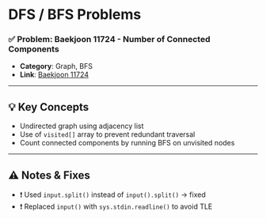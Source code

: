 # DFS / BFS Problems

### ✅ Problem: Baekjoon 11724 - Number of Connected Components

- **Category**: Graph, BFS
- **Link**: [Baekjoon 11724](https://www.acmicpc.net/problem/11724)

---

## 💡 Key Concepts

- Undirected graph using adjacency list
- Use of `visited[]` array to prevent redundant traversal
- Count connected components by running BFS on unvisited nodes

---

## ⚠️ Notes & Fixes

- ❗ Used `input.split()` instead of `input().split()` → fixed
- ❗ Replaced `input()` with `sys.stdin.readline()` to avoid TLE
